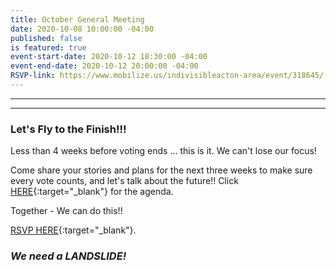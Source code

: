 ```yaml
---
title: October General Meeting
date: 2020-10-08 10:00:00 -04:00
published: false
is featured: true
event-start-date: 2020-10-12 18:30:00 -04:00
event-end-date: 2020-10-12 20:00:00 -04:00
RSVP-link: https://www.mobilize.us/indivisibleacton-area/event/318645/
---
```



---

<p id="demo">
</p>

<script>
// Set the date we're counting down to
var countDownDate = new Date("Nov 3 2020 00:00");

// Update the count down every 1 second
var x = setInterval(function() {

  // Get today's date
  var now = new Date();
    
  // Find the distance between now and the count down date
  var t = countDownDate - now;
    
  // Time calculations for days
  var days = Math.floor(t / (1000 * 60 * 60 * 24));
  var hours = Math.floor((t%(1000 * 60 * 60 * 24))/(1000 * 60 * 60)); 
  var minutes = Math.floor((t % (1000 * 60 * 60)) / (1000 * 60)); 
  var seconds = Math.floor((t % (1000 * 60)) / 1000);  

  // Output the result in an element with id="demo"
  var test1 = document.getElementById("demo");
  test1.style.font = "italic bold 30px arial,serif"; 
  //test1.style.textAlign = "center";
//test1.innerHTML = days + " days left until Nov 3, 2020!";
  test1.innerHTML = days + "d " + hours + "h " + minutes + "m " + seconds + "s left until Nov 3, 2020!";
  
  
  // If the count down is over, write some text 
  if (t < 0) {
    clearInterval(x);
    document.getElementById("demo").innerHTML = "Let's Get Out and VOTE!!!";
  }
},500);
</script>

---

### Let's Fly to the Finish!!!  

Less than 4 weeks before voting ends ... this is it.  We can't lose our focus!  

Come share your stories and plans for the next three weeks to make sure every vote counts, and let's talk about the future!! Click [HERE](https://docs.google.com/document/d/1-2SMERAGTGsZkIkD6cMxyPlE3I-UJ9mOybS1fi_o7qA/edit?usp=sharing){:target="_blank"} for the agenda.

Together - We can do this!! 

[RSVP HERE](https://www.mobilize.us/indivisibleacton-area/event/344916/){:target="_blank"}.  


### *We need a LANDSLIDE!*